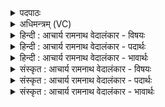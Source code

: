 <details><summary>पदपाठः</summary>

अ꣣द्या꣡द्या꣢। अ꣣द्य꣢। अ꣣द्य। श्वः꣡श्वः꣢꣯। श्वः। श्वः꣣। इ꣡न्द्र꣢꣯। त्रा꣡स्व꣢꣯। प꣣रे꣢। च꣣। नः। वि꣡श्वा꣢꣯। च꣣। नः। जरितॄ꣢न्। स꣣त्पते। सत्। पते। अ꣡हा꣢꣯। अ। हा꣣। दि꣡वा꣢꣯। न꣡क्त꣢꣯म्। च꣣। रक्षिषः। १४५८।
</details>

<details><summary>अधिमन्त्रम् (VC)</summary>

- इन्द्रः
- भर्गः प्रागाथः
- बार्हतः प्रगाथः (विषमा बृहती, समा सतोबृहती)
- मध्यमः
</details>

<details><summary>हिन्दी : आचार्य रामनाथ वेदालंकार - विषयः</summary>

अगले मन्त्र में परमेश्वर से रक्षा के लिए प्रार्थना करते हैं।
</details>

<details><summary>हिन्दी : आचार्य रामनाथ वेदालंकार - पदार्थः</summary>

पदार्थान्वयभाषाः -  हे(इन्द्र)विघ्ननाशक परमात्मन्!आप(अद्य अद्य)आज-आज, (श्वः-श्वः)कल-कल, (परे च)और अगले दिनों में भी(नः)हमारी(त्रास्व)रक्षा करो। हे(सत्पते)सज्जनों के पालक! (विश्वा च अहा)सभी दिनों में(जरितॄन् नः)हम स्तोताओं की(दिवा नक्तं च)दिन-रात(रक्षिषः)रक्षा करते हो ॥१॥
</details>

<details><summary>हिन्दी : आचार्य रामनाथ वेदालंकार - भावार्थः</summary>

भावार्थभाषाः -  मनुष्यों के जीवन में कुसङ्ग आदि के कारण नीचे गिरने के बहुत से अवसर आते हैं। परमेश्वर पर अटूट विश्वास उन अवसरों पर उनकी रक्षा करता है ॥१॥
</details>

<details><summary>संस्कृत : आचार्य रामनाथ वेदालंकार - विषयः</summary>

अथ परमेश्वरं रक्षार्थं प्रार्थयते।
</details>

<details><summary>संस्कृत : आचार्य रामनाथ वेदालंकार - पदार्थः</summary>

पदार्थान्वयभाषाः -  हे(इन्द्र)विघ्नविदारक परमात्मन्!त्वम्(अद्य अद्य)अस्मिन् अस्मिन् अहनि(श्वः श्वः)श्वस्तने श्वस्तने अहनि, (परे च)परस्मिन् अहनि च(नः)अस्मान्(त्रास्व)त्रायस्व।[त्रैङ् पालने भ्वादिः। ‘बहुलं छन्दसि’ अ० २।४।७३ इति शपो लुक्।]हे(सत्पते)सतां पालक! (विश्वा च अहा)विश्वानि च अहानि(जरितॄन् नः)स्तोतॄन् अस्मान्(दिवा नक्तं च)दिने रात्रौ च(रक्षिषः)रक्ष।[रक्षेर्लेटि सिपि अडागमे सिबागमे च रूपम्]॥१॥
</details>

<details><summary>संस्कृत : आचार्य रामनाथ वेदालंकार - भावार्थः</summary>

भावार्थभाषाः -  मनुष्याणां जीवने कुसङ्गादिना पतनस्य बहवोऽवसराः समायान्ति। परमेश्वरे दृढो विश्वासस्तत्र तान् रक्षति ॥१॥
</details>